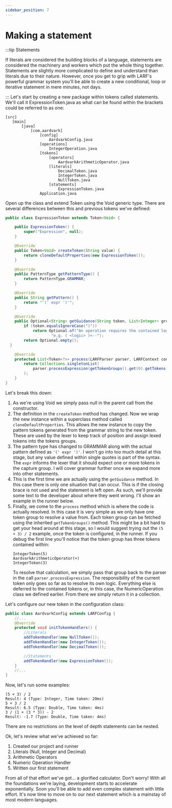 ```yaml
---
sidebar_position: 7
---
```

# Making a statement
:::tip Statements

If literals are considered the building blocks of a language, statements are considered the machinery and workers
which put the whole thing together. Statements are slightly more complicated to define and understand than literals 
due to their nature. However, once you get to grip with LARF's powerful grammar system you'll be able to create a new 
conditional, loop or iterative statement in mere minutes, not days.

:::
Let's start by creating a new package within tokens called statements. We'll call it ExpressionToken.java as what
can be found within the brackets could be referred to as one:
```
[src]
   [main]
       [java]
           [com.aardvark]
               [config]
                   AardvarkConfig.java
               [operations]
                   IntegerOperation.java
               [tokens]
                   [operators]
                       AardvarkArithmeticOperator.java
                   [literals]
                       DecimalToken.java
                       IntegerToken.java
                       NullToken.java
                   [statements]
                       ExpressionToken.java
               Application.java
```
Open up the class and extend Token using the Void generic type. There are several differences between this and previous
tokens we've defined:
```java
public class ExpressionToken extends Token<Void> {

    public ExpressionToken() {
        super("Expression", null);
    }

    @Override
    public Token<Void> createToken(String value) {
        return cloneDefaultProperties(new ExpressionToken());
    }

    @Override
    public PatternType getPatternType() {
        return PatternType.GRAMMAR;
    }

    @Override
    public String getPattern() {
        return "'(' expr ')'";
    }

    @Override
    public Optional<String> getGuidance(String token, List<Integer> groupsCount) {
        if (token.equalsIgnoreCase(")"))
            return Optional.of("An operation requires the contained logic to be wrapped in a pair of braces " + 
                    "e.g. ( <logic> )<--");
        return Optional.empty();
  }

    @Override
    protected List<Token<?>> process(LARFParser parser, LARFContext context, LARFConfig config) {
        return Collections.singletonList(
            parser.processExpression(getTokenGroups().get(0).getTokens(), context)
        );
    }
}
```
Let's break this down:
1. As we're using Void we simply pass null in the parent call from the constructor.
2. The definition in the ``createToken`` method has changed. Now we wrap the new instance within a superclass method
   called ``cloneDefaultProperties``. This allows the new instance to copy the pattern tokens generated from the grammar
   string to the new token. These are used by the lexer to keep track of position and assign lexed tokens into the
   tokens groups.
3. The pattern type has changed to GRAMMAR along with the actual pattern defined as ``'(' expr ')'``. I won't go into
   too much detail at this stage, but any value defined within single quotes is part of the syntax. The ``expr`` informs
   the lexer that it should expect one or more tokens in the capture group. I will cover grammar further once we expand
   more into other statements.
4. This is the first time we are actually using the ``getGuidance`` method. In this case there is only one situation
   that can occur. This is if the closing brace is not used and the statement is left open. As such, we'll provide some
   text to the developer about where they went wrong. I'll show an example in the runner below.
5. Finally, we come to the ``process`` method which is where the code is actually resolved. In this case it is very
   simple as we only have one token group to resolve a value from. Each token group can be fetched using the inherited
   ``getTokenGroups()`` method. This might be a bit hard to get your head around at this stage, so I would suggest trying
   out the ```(5 + 3) / 2``` example, once the token is configured, in the runner. If you debug the first line you'll
   notice that the token group has three tokens contained within:
   ```
   IntegerToken(5)
   AardvarkArithmeticOperator(+)
   IntegerToken(3) 
   ```
   To resolve that calculation, we simply pass that group back to the parser in the call ``parser.processExpression``.
   The responsibility of the current token only goes so far as to resolve its own logic. Everything else is deferred
   to the contained tokens or, in this case, the NumericOperation class we defined earlier. From there we simply return
   it in a collection.

Let's configure our new token in the configuration class:
```java
public class AardvarkConfig extends LARFConfig {
    //...
    @Override
    protected void initTokenHandlers() {
        //Literals
        addTokenHandler(new NullToken());
        addTokenHandler(new IntegerToken());
        addTokenHandler(new DecimalToken());

        //Statements
        addTokenHandler(new ExpressionToken());
    }
    //...
}
```
Now, let's run some examples:
```
(5 + 3) / 2
Result: 4 (Type: Integer, Time taken: 20ms)
5 + 3 / 2
Result: 6.5 (Type: Double, Time taken: 4ms)
3 / (1 + (3 * 3)) - 2
Result: -1.7 (Type: Double, Time taken: 4ms)
```
There are no restrictions on the level of depth statements can be nested.

Ok, let's review what we've achieved so far:
1. Created our project and runner
2. Literals (Null, Integer and Decimal)
3. Arithmetic Operators
4. Numeric Operation Handler
5. Written our first statement

From all of that effort we've got... a glorified calculator. Don't worry! With all the foundations we're laying,
development starts to accelerate exponentially. Soon you'll be able to add even complex statement with little effort.
It's now time to move on to our next statement which is a mainstay of most modern languages.